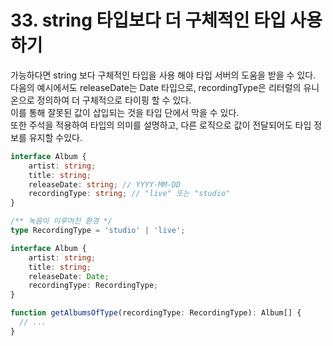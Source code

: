 # 33. string 타입보다 더 구체적인 타입 사용하기

가능하다면 string 보다 구체적인 타입을 사용 해야 타입 서버의 도움을 받을 수 있다.  
다음의 예시에서도  releaseDate는 Date 타입으로, recordingType은 리터럴의 유니온으로 정의하여 더 구체적으로 타이핑 할 수 있다.  
이를 통해 잘못된 값이 삽입되는 것을 타입 단에서 막을 수 있다.  
또한 주석을 적용하여 타입의 의미를 설명하고, 다른 로직으로 값이 전달되어도 타입 정보를 유지할 수있다.

```ts
interface Album {
    artist: string;
    title: string;
    releaseDate: string; // YYYY-MM-DD
    recordingType: string; // "live" 또는 "studio"
}

/** 녹음이 이루어진 환경 */
type RecordingType = 'studio' | 'live';

interface Album {
    artist: string;
    title: string;
    releaseDate: Date;
    recordingType: RecordingType;
}

function getAlbumsOfType(recordingType: RecordingType): Album[] {
  // ...
}
```
